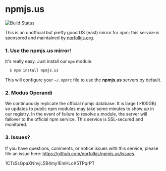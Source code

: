 # npmjs.us

[![Build Status](https://travis-ci.org/norfolkjs/npmjs.us.svg)](https://travis-ci.org/norfolkjs/npmjs.us)

This is an unofficial but pretty good US (east) mirror for npm; this service is sponsored and maintained by [norfolkjs.org](http://norfolkjs.org).

### 1. Use the npmjs.us mirror!

  It's really easy. Just install our `npm` module.

  ```bash
    $ npm install npmjs.us
  ```

  This will configure your `~/.npmrc` file to use the **npmjs.us** servers by
  default.

### 2. Modus Operandi
We continuously replicate the official npmjs database. It is large (>100GB) so
updates to public npm modules may take some minutes to show up in our registry.
In the event of failure to resolve a module, the server will failover to the
official npm service. This service is SSL-secured and monitored.

### 3. Issues?
If you have questions, comments, or notice issues with this service, please file
an issue here: <https://github.com/norfolkjs/npmjs.us/issues>.

1CTs5sGpaXNhvjL5B4my1EmHLoK5TPqrPT
